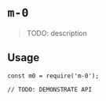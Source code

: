 # `m-0`

> TODO: description

## Usage

```
const m0 = require('m-0');

// TODO: DEMONSTRATE API
```
